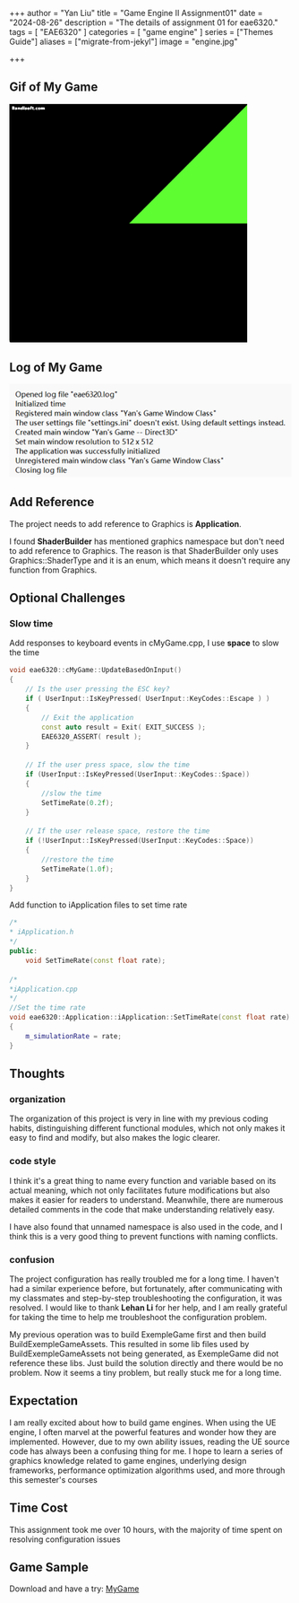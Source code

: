 +++
author = "Yan Liu"
title = "Game Engine II Assignment01"
date = "2024-08-26"
description = "The details of assignment 01 for eae6320."
tags = [
    "EAE6320"
]
categories = [
    "game engine"
]
series = ["Themes Guide"]
aliases = ["migrate-from-jekyl"]
image = "engine.jpg"

+++

<!--more-->

## Gif of My Game

<img src=".\animatedcolor.gif" alt="animatedcolor" style="zoom:67%;" />



## Log of My Game

<img src=".\log.png" />



## Add Reference

The project needs to add reference to Graphics is **Application**.

I found **ShaderBuilder** has mentioned graphics namespace but don't need to add reference to Graphics. The reason is that ShaderBuilder only uses Graphics::ShaderType and it is an enum, which means it doesn't require any function from Graphics. 



## Optional Challenges

### Slow time

Add responses to keyboard events in cMyGame.cpp, I use **space** to slow the time

~~~c++
void eae6320::cMyGame::UpdateBasedOnInput()
{
	// Is the user pressing the ESC key?
	if ( UserInput::IsKeyPressed( UserInput::KeyCodes::Escape ) )
	{
		// Exit the application
		const auto result = Exit( EXIT_SUCCESS );
		EAE6320_ASSERT( result );
	}

	// If the user press space, slow the time
	if (UserInput::IsKeyPressed(UserInput::KeyCodes::Space))
	{
		//slow the time
		SetTimeRate(0.2f);
	}

	// If the user release space, restore the time
	if (!UserInput::IsKeyPressed(UserInput::KeyCodes::Space))
	{
		//restore the time
		SetTimeRate(1.0f);
	}
}
~~~

Add function to iApplication files to set time rate

~~~c++
/*
* iApplication.h
*/
public:
	void SetTimeRate(const float rate);

/*
*iApplication.cpp
*/
//Set the time rate
void eae6320::Application::iApplication::SetTimeRate(const float rate)
{
	m_simulationRate = rate;
}
~~~





## Thoughts

### organization

The organization of this project is very in line with my previous coding habits, distinguishing different functional modules, which not only makes it easy to find and modify, but also makes the logic clearer.

### code style

I think it's a great thing to name every function and variable based on its actual meaning, which not only facilitates future modifications but also makes it easier for readers to understand. Meanwhile, there are numerous detailed comments in the code that make understanding relatively easy.

I have also found that unnamed namespace is also used in the code, and I think this is a very good thing to prevent functions with naming conflicts.

### confusion

The project configuration has really troubled me for a long time. I haven't had a similar experience before, but fortunately, after communicating with my classmates and step-by-step troubleshooting the configuration, it was resolved. I would like to thank **Lehan Li** for her help, and I am really grateful for taking the time to help me troubleshoot the configuration problem. 

My previous operation was to build ExempleGame first and then build BuildExempleGameAssets. This resulted in some lib files used by BuildExempleGameAssets not being generated, as ExempleGame did not reference these libs. Just build the solution directly and there would be no problem. Now it seems a tiny problem, but really stuck me for a long time.



## Expectation

I am really excited about how to build game engines. When using the UE engine, I often marvel at the powerful features and wonder how they are implemented. However, due to my own ability issues, reading the UE source code has always been a confusing thing for me. I hope to learn a series of graphics knowledge related to game engines, underlying design frameworks, performance optimization algorithms used, and more through this semester's courses



## Time Cost

This assignment took me over 10 hours, with the majority of time spent on resolving configuration issues



## Game Sample

Download and have a try: [MyGame](https://drive.google.com/uc?export=download&id=1Jp8nIzYdjSdQOfs63wyZ2yikuC6ybzke)
